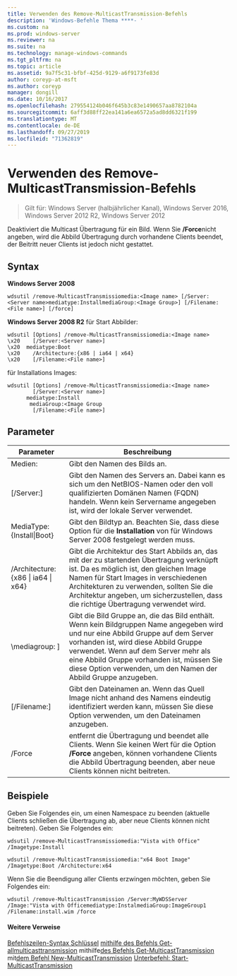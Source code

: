 ```yaml
---
title: Verwenden des Remove-MulticastTransmission-Befehls
description: 'Windows-Befehle Thema ****- '
ms.custom: na
ms.prod: windows-server
ms.reviewer: na
ms.suite: na
ms.technology: manage-windows-commands
ms.tgt_pltfrm: na
ms.topic: article
ms.assetid: 9a7f5c31-bfbf-425d-9129-a6f9173fe83d
author: coreyp-at-msft
ms.author: coreyp
manager: dongill
ms.date: 10/16/2017
ms.openlocfilehash: 279554124b046f645b3c83e1490657aa8782104a
ms.sourcegitcommit: 6aff3d88ff22ea141a6ea6572a5ad8dd6321f199
ms.translationtype: MT
ms.contentlocale: de-DE
ms.lasthandoff: 09/27/2019
ms.locfileid: "71362819"
---
```

# <a name="using-the-remove-multicasttransmission-command"></a>Verwenden des Remove-MulticastTransmission-Befehls

>Gilt für: Windows Server (halbjährlicher Kanal), Windows Server 2016, Windows Server 2012 R2, Windows Server 2012

Deaktiviert die Multicast Übertragung für ein Bild. Wenn Sie **/Force**nicht angeben, wird die Abbild Übertragung durch vorhandene Clients beendet, der Beitritt neuer Clients ist jedoch nicht gestattet.
## <a name="syntax"></a>Syntax
**Windows Server 2008**
```
wdsutil /remove-MulticastTransmissiomedia:<Image name> [/Server:<Server name>mediatype:InstallmediaGroup:<Image Group>] [/Filename:<File name>] [/force]
```
**Windows Server 2008 R2** für Start Abbilder:
```
wdsutil [Options] /remove-MulticastTransmissiomedia:<Image name>
\x20    [/Server:<Server name>]
\x20  mediatype:Boot
\x20    /Architecture:{x86 | ia64 | x64}
\x20    [/Filename:<File name>]
```
für Installations Images:
```
wdsutil [Options] /remove-MulticastTransmissiomedia:<Image name>
        [/Server:<Server name>]
      mediatype:Install
       mediaGroup:<Image Group
        [/Filename:<File name>]
```
## <a name="parameters"></a>Parameter
|Parameter|Beschreibung|
|-------|--------|
Medien: <Image name>|Gibt den Namen des Bilds an.|
|[/Server:<Server name>]|Gibt den Namen des Servers an. Dabei kann es sich um den NetBIOS-Namen oder den voll qualifizierten Domänen Namen (FQDN) handeln. Wenn kein Servername angegeben ist, wird der lokale Server verwendet.|
MediaType: {Install&#124;Boot}|Gibt den Bildtyp an. Beachten Sie, dass diese Option für die **Installation** von für Windows Server 2008 festgelegt werden muss.|
|/Architecture: {x86 &#124; ia64 &#124; x64}|Gibt die Architektur des Start Abbilds an, das mit der zu startenden Übertragung verknüpft ist. Da es möglich ist, den gleichen Image Namen für Start Images in verschiedenen Architekturen zu verwenden, sollten Sie die Architektur angeben, um sicherzustellen, dass die richtige Übertragung verwendet wird.|
|\mediagroup: <Image group name>]|Gibt die Bild Gruppe an, die das Bild enthält. Wenn kein Bildgruppen Name angegeben wird und nur eine Abbild Gruppe auf dem Server vorhanden ist, wird diese Abbild Gruppe verwendet. Wenn auf dem Server mehr als eine Abbild Gruppe vorhanden ist, müssen Sie diese Option verwenden, um den Namen der Abbild Gruppe anzugeben.|
|[/Filename:<File name>]|Gibt den Dateinamen an. Wenn das Quell Image nicht anhand des Namens eindeutig identifiziert werden kann, müssen Sie diese Option verwenden, um den Dateinamen anzugeben.|
|/Force|entfernt die Übertragung und beendet alle Clients. Wenn Sie keinen Wert für die Option **/Force** angeben, können vorhandene Clients die Abbild Übertragung beenden, aber neue Clients können nicht beitreten.|
## <a name="BKMK_examples"></a>Beispiele
Geben Sie Folgendes ein, um einen Namespace zu beenden (aktuelle Clients schließen die Übertragung ab, aber neue Clients können nicht beitreten). Geben Sie Folgendes ein:
```
wdsutil /remove-MulticastTransmissiomedia:"Vista with Office"
/Imagetype:Install
```
```
wdsutil /remove-MulticastTransmissiomedia:"x64 Boot Image"
/Imagetype:Boot /Architecture:x64
```
Wenn Sie die Beendigung aller Clients erzwingen möchten, geben Sie Folgendes ein:
```
wdsutil /remove-MulticastTransmission /Server:MyWDSServer
/Image:"Vista with Officemediatype:InstalmediaGroup:ImageGroup1
/Filename:install.wim /force
```
#### <a name="additional-references"></a>Weitere Verweise
[Befehlszeilen-Syntax Schlüssel](command-line-syntax-key.md)
[mithilfe des Befehls Get-allmulticasttransmission](using-the-get-allmulticasttransmissions-command.md)
 mithilfe[des Befehls Get-MulticastTransmission](using-the-get-multicasttransmission-command.md)
 mit[dem Befehl New-MulticastTransmission](using-the-new-multicasttransmission-command.md)
[ Unterbefehl: Start-MulticastTransmission](subcommand-start-multicasttransmission.md)
